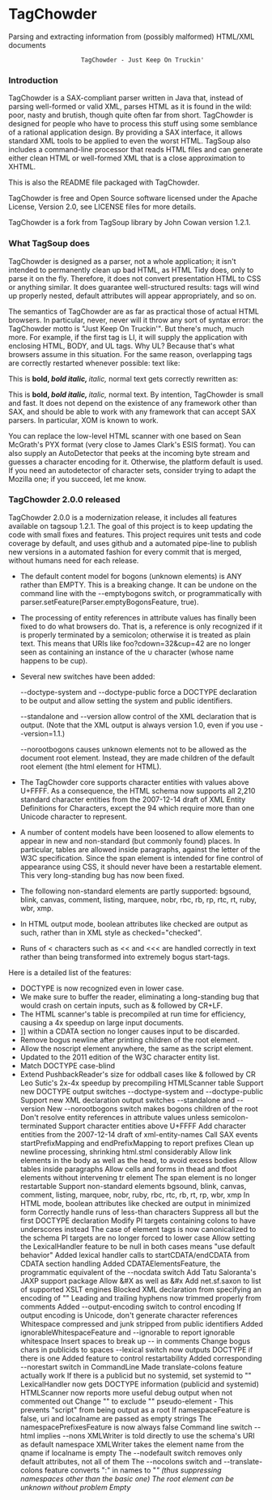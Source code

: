 # TagChowder
Parsing and extracting information from (possibly malformed) HTML/XML documents

                        TagChowder - Just Keep On Truckin'

### Introduction

TagChowder is a SAX-compliant parser written in Java that, instead of parsing well-formed or valid XML, parses HTML as it is found in the wild: poor, nasty and brutish, though quite often far from short. TagChowder is designed for people who have to process this stuff using some semblance of a rational application design. By providing a SAX interface, it allows standard XML tools to be applied to even the worst HTML. TagSoup also includes a command-line processor that reads HTML files and can generate either clean HTML or well-formed XML that is a close approximation to XHTML.

This is also the README file packaged with TagChowder.

TagChowder is free and Open Source software licensed under the Apache License, Version 2.0, see LICENSE files for more details.

TagChowder is a fork from TagSoup library by John Cowan version 1.2.1.

### What TagSoup does

TagChowder is designed as a parser, not a whole application; it isn't intended to permanently clean up bad HTML, as HTML Tidy does, only to parse it on the fly. Therefore, it does not convert presentation HTML to CSS or anything similar. It does guarantee well-structured results: tags will wind up properly nested, default attributes will appear appropriately, and so on.

The semantics of TagChowder are as far as practical those of actual HTML browsers. In particular, never, never will it throw any sort of syntax error: the TagChowder motto is "Just Keep On Truckin'". But there's much, much more. For example, if the first tag is LI, it will supply the application with enclosing HTML, BODY, and UL tags. Why UL? Because that's what browsers assume in this situation. For the same reason, overlapping tags are correctly restarted whenever possible: text like:

This is <B>bold, <I>bold italic, </b>italic, </i>normal text
gets correctly rewritten as:

This is <b>bold, <i>bold italic, </i></b><i>italic, </i>normal text.
By intention, TagChowder is small and fast. It does not depend on the existence of any framework other than SAX, and should be able to work with any framework that can accept SAX parsers. In particular, XOM is known to work.

You can replace the low-level HTML scanner with one based on Sean McGrath's PYX format (very close to James Clark's ESIS format). You can also supply an AutoDetector that peeks at the incoming byte stream and guesses a character encoding for it. Otherwise, the platform default is used. If you need an autodetector of character sets, consider trying to adapt the Mozilla one; if you succeed, let me know.

### TagChowder 2.0.0 released

TagChowder 2.0.0 is a modernization release, it includes all features available on tagsoup 1.2.1. The goal of this project is to keep updating the code with small fixes and features. This project requires unit tests and code coverage by default, and uses github and a automated pipe-line to publish new versions in a automated fashion for every commit that is merged, without humans need for each release.

 - The default content model for bogons (unknown elements) is ANY rather than EMPTY. This is a breaking change. It can be undone on the command line with the --emptybogons switch, or programmatically with parser.setFeature(Parser.emptyBogonsFeature, true).

 - The processing of entity references in attribute values has finally been fixed to do what browsers do. That is, a reference is only recognized if it is properly terminated by a semicolon; otherwise it is treated as plain text. This means that URIs like foo?cdown=32&cup=42 are no longer seen as containing an instance of the ∪ character (whose name happens to be cup).

 - Several new switches have been added:

   --doctype-system and --doctype-public force a DOCTYPE declaration to be output and allow setting the system and public identifiers.

   --standalone and --version allow control of the XML declaration that is output. (Note that the XML output is always version 1.0, even if you use --version=1.1.)

   --norootbogons causes unknown elements not to be allowed as the document root element. Instead, they are made children of the default root element (the html element for HTML).

 - The TagChowder core supports character entities with values above U+FFFF. As a consequence, the HTML schema now supports all 2,210 standard character entities from the 2007-12-14 draft of XML Entity Definitions for Characters, except the 94 which require more than one Unicode character to represent.

 - A number of content models have been loosened to allow elements to appear in new and non-standard (but commonly found) places. In particular, tables are allowed inside paragraphs, against the letter of the W3C specification. Since the span element is intended for fine control of appearance using CSS, it should never have been a restartable element. This very long-standing bug has now been fixed.

 - The following non-standard elements are partly supported: bgsound, blink, canvas, comment, listing, marquee, nobr, rbc, rb, rp, rtc, rt, ruby, wbr, xmp.

 - In HTML output mode, boolean attributes like checked are output as such, rather than in XML style as checked="checked".

 - Runs of < characters such as << and <<< are handled correctly in text rather than being transformed into extremely bogus start-tags.


Here is a detailed list of the features:
 - DOCTYPE is now recognized even in lower case.
 - We make sure to buffer the reader, eliminating a long-standing bug that would crash on certain inputs, such as & followed by CR+LF.
 - The HTML scanner's table is precompiled at run time for efficiency, causing a 4x speedup on large input documents.
 - ]] within a CDATA section no longer causes input to be discarded.
 - Remove bogus newline after printing children of the root element.
 - Allow the noscript element anywhere, the same as the script element.
 - Updated to the 2011 edition of the W3C character entity list.
 - Match DOCTYPE case-blind
 - Extend PushbackReader's size for oddball cases like & followed by CR
Leo Sutic's 2x-4x speedup by precompiling HTMLScanner table
Support new DOCTYPE output switches --doctype-system and --doctype-public
Support new XML declaration output switches --standalone and --version
New --norootbogons switch makes bogons children of the root
Don't resolve entity references in attribute values unless semicolon-terminated
Support character entities above U+FFFF
Add character entities from the 2007-12-14 draft of xml-entity-names
Call SAX events startPrefixMapping and endPrefixMapping to report prefixes
Clean up newline processing, shrinking html.stml considerably
Allow link elements in the body as well as the head, to avoid excess bodies
Allow tables inside paragraphs
Allow cells and forms in thead and tfoot elements without intervening tr element
The span element is no longer restartable
Support non-standard elements bgsound, blink, canvas, comment, listing, marquee, nobr, ruby, rbc, rtc, rb, rt, rp, wbr, xmp
In HTML mode, boolean attributes like checked are output in minimized form
Correctly handle runs of less-than characters
Suppress all but the first DOCTYPE declaration
Modify PI targets containing colons to have underscores instead
The case of element tags is now canonicalized to the schema
PI targets are no longer forced to lower case
Allow setting the LexicalHandler feature to be null in both cases means "use default behavior"
Added lexical handler calls to startCDATA/endCDATA from CDATA section handling
Added CDATAElementsFeature, the programmatic equivalent of the --nocdata switch
Add Tatu Saloranta's JAXP support package
Allow &#X as well as &#x
Add net.sf.saxon to list of supported XSLT engines
Blocked XML declaration from specifying an encoding of ""
Leading and trailing hyphens now trimmed properly from comments
Added --output-encoding switch to control encoding
If output encoding is Unicode, don't generate character references
Whitespace compressed and junk stripped from public identifiers
Added ignorableWhitespaceFeature and --ignorable to report ignorable whitespace
Insert spaces to break up -- in comments
Change bogus chars in publicids to spaces
--lexical switch now outputs DOCTYPE if there is one
Added feature to control restartability
Added corresponding --norestart switch in CommandLine
Made translate-colons feature actually work
If there is a publicid but no systemid, set systemid to ""
LexicalHandler now gets DOCTYPE information (publicid and systemid)
HTMLScanner now reports more useful debug output when not commented out
Change "<memberOfAny>" to exclude "<root>" pseudo-element - This prevents "script" from being output as a root
If namespaceFeature is false, uri and localname are passed as empty strings
The namespacePrefixesFeature is now always false
Command line switch --html implies --nons
XMLWriter is told directly to use the schema's URI as default namespace
XMLWriter takes the element name from the qname if localname is empty
The --nodefault switch removes only default attributes, not all of them
The --nocolons switch and --translate-colons feature converts ":" in names to "_" (thus suppressing namespaces other than the basic one)
The root element can be unknown without problem
Empty <script/> and <style/> tags now work
Added all standard SAX2 features to feature hashtable
Remove trailing ? from processing instructions (in case the input is XHTML)
Added Javadocs for all SAX standard and TagSoup-specific features and properties
Fixed termination conditions for entity/character references
Fixed EOF-pushback bug that was generating bogus &#x65535; references
Added Parser feature and --nodefaults switch to ignore default attribute values
Added support for SAX Locator
Updated AFL license to version 3.0
Scanner buffer size increases as needed, allowing large attribute values
Look for various XSLT implementations as available (still fails in raw 5.0)
Clean up handling of XML empty tags and SGML minimized end-tags
Support proper options and help message internally
Use Hashtable in CommandLine class instead of HashMap
Do proper buffering of InputStream and Reader
Clean up content model of noframes element
Removed htmlMode in XMLWriter
Added support for XSLT output options METHOD=html and OMIT_XML_DECLARATION=yes
Command line option --html sets both of these
Wrote simple validator for TSSL schemas (tssl/tssl-validator.xslt)
Removed various validity problems in html.tssl
When processing a start-tag, don't restart elements that aren't in the new
	element's content model
Remove bogus double param in tssl.xslt
Convert CR and CRLF to LF in comments and PIs
Force empty elements to close immediately
Match close tags of CDATA elements more precisely (but case-blind)
Process switches on the command line
Man page available
Isolated & and &# now don't crash parser
TagSoup no longer depends on /dev/stdin existing
Refactored Parser class, removing main method to new CommandLine class
Changes to content models of form, button, table, and tr elements in html.tssl
'</scr' + 'ipt>' in a script element no longer terminates it
Introduced "uncloseability" of form and table elements
"pyxin" property specifies that input is in PYX format
Correctly cope with unexpected characters around colons, also with multiple colons
Correctly output comments with "--" in them (by adding a space)
Script can now appear anywhere
Switch -nocdata correctly implemented
Eliminated useless M_n constants in Schema
Introduced <memberofAny> and <isRoot> as alternatives to
	<memberOf> in TSSL
Allow prefixes in element names
Attributes are now normalized
Expanded public API for Element and ElementType
Javadoc improved
Removed misfeature whereby > terminated a tag even inside quotes
Added licensing language to XSLT scripts, RELAX NG schemas
Removed long-standing mishandling of entity references in attributes
Cleaned up logic for converting junky strings to proper XML Names
Correctly handle empty tag that has no whitespace or attributes
Restore correct 0.9.3 handling of an apparent end-tag in a CDATA element
Added script element to content model of head element
Convert to XSLT configuration exclusively;
	Perl code and tab-separated tables are gone
Remove xmlns:* attributes
Append "_" to attribute names ending in ":"
Don't prepend "_" to an attribute name starting in "_"
Handle namespace prefixes in attributes:
	"xml" prefix is handled correctly
	other prefixes are mapped to "urn:x-prefix:foo"
Ignore XML declarations
-Dnocdata=true turns off F_CDATA on script and style elements
Fixed off-by-one errors in character references that made them uninterpreted
Start-tags ending in a minimized attribute are no longer being dropped
XML empty tags are now supported (though slashes are still allowed in
	unquoted attribute values)
Upgraded AFL to version 2.1
Passed through newlines in character content (very old bug)
Script element can appear directly in body
">" terminates a start-tag even inside a quoted attribute,
	to protect against unbalanced quotes
"_" is prepended to attributes that don't begin with a letter
Remove "xmlns" attributes from the input
All standard features can now be set
	(although there is no effect from doing so)
New "bogons-empty" feature can be set to false to give bogons
	 content model of ANY rather than EMPTY;
	-Dany switch sets this feature to false
TSSL now has an explicit group element to declare an element group
STML is a new XML format for modeling state-table changes
S in the statetable now means \r and \n and \t as well as space
	(as was always intended; brain fart!)
Ins and del elements are now allowed everywhere
TSSL now correctly supports attributes that are legal on all elements
Fixed paper-bag bug that revealed attribute type BOOLEAN to applications.
Obsolete ABSTRACT removed in favor of README.
Improved implementation of CDATA restart after bogus end-tag.
Allowed hyphen, underscore, and period in names as well as colon.
First cut at TagSoup Schema Language -- doesn't do anything yet.
Support CDATA sections on input.
Don't generate built-in entities within CDATA elements.
Convenience main program "tagsoup" in bin directory.
Begin to integrate tests.
Introduced BOOLEAN type (currently just converted to NMTOKEN).
Features that actually work are now named constants in Parser.
Double root elements are really gone now.
ID attributes weren't being removed from restarted elements.
Fixed a bug that made unknown elements disappear in some cases.
Parser is now safely reusable.
PYXWriter and XMLWriter now implement LexicalHandler.
Parser reports comments, startCDATA, and endCDATA events to a LexicalHandler.
ScanHandler methods now throw only SAXException, not also IOException.
-Dlexical=true switch sets the ContentHandler as a LexicalHandler as well
	(XMLWriter prints comments, ignores CDATA sections; PYXWriter ignores all).
-Dreuse=true switch reuses a single Parser object (no great speed gain).
We now disallow an a element as the child of another a element.
An empty input is now treated as zero-length character content.
HTMLWriter is gone in favor of an extended XMLWriter with get/setHTMLMode methods.
CDATA elements only terminaate with matching end-tags (thanks to Sebastien Bardoux).
No longer inserts bogus ; after unknown entity reference without ;.
Consecutive entity references now work correctly.
Setting namespaces and namespace-prefixes methods now works.
-Dnons=true option turns off namespace and prefix.
New feature http://www.ccil.org/~cowan/tagsoup/features/ignore-bogons"
	suppresses unknown start-tags (any end-tag will be automatically ignored).
-Dnobogons=true option turns ignore-bogons on.
Suppress unknown and/or empty initial start-tag always
	(prevents double root element).
Schema now allows style as an inline element, like script.
Schema now allows tr as a child of table to avoid problems with embedded tables.
Clear Parser instance variables to make Parsers properly reusable.
Incorporated patch for -jar support by Joseph Walton.
Incorporated patch for Megginson XMLWriter support by Joseph Walton.
Changed existing XMLWriter to HTMLWriter.
Rewrote Parsermain for better features, removed Tester class.
-Dnewline=true removed, now implied by -DHTML=true.
-Dfiles=true now used to generate separate outputs (old Tester behavior)
	with extension xhtml (removing any old extension).
Fixed nasty bug in HTMLScanner that was failing to fix unusual entities.
Don't attempt to smash whitespace to spaces any more.
Ant-ified by Martin Rademacher.
Don't suppress colons in element names.
Entity problems fixed (I hope).
Can now set namespace and namespace-prefixes features (without effect).
Properly templatize HTMLModels.java.
Attributes are no longer in the HTML namespace.

### TagChowder as a stand-alone program

It is possible to run TagChowder as a program by saying java -jar tagchowder.jar [option ...] [file ...]. Files mentioned on the command line will be parsed individually. If no files are specified, the standard input is read.

The following options are understood:

--files
Output into individual files, with html extensions changed to xhtml. Otherwise, all output is sent to the standard output.
--html
Output is in clean HTML: the XML declaration is suppressed, as are end-tags for the known empty elements.
--omit-xml-declaration
The XML declaration is suppressed.
--method=html
End-tags for the known empty HTML elements are suppressed.
--doctype-system=systemid
Forces the output of a DOCTYPE declaration with the specified systemid.
--doctype-public=publicid
Forces the output of a DOCTYPE declaration with the specified publicid.
--version=version
Sets the version string in the XML declaration.
--standalone=[yes|no]
Sets the standalone declaration to yes or no.
--pyx
Output is in PYX format.
--pyxin
Input is in PYXoid format (need not be well-formed).
--nons
Namespaces are suppressed. Normally, all elements are in the XHTML 1.x namespace, and all attributes are in no namespace.
--nobogons
Bogons (unknown elements) are suppressed.
--nodefaults
Default attribute values are suppressed.
--nocolons
Explicit colons in element and attribute names are changed to underscores.
--norestart
don't restart any normally restartable elements.
--ignorable
Output whitespace in elements with element-only content.
--emptybogons
Bogons are given a content model of EMPTY rather than ANY.
--any
Bogons are given a content model of ANY rather than EMPTY (default).
--norootbogons
Bogons are not allowed to be root elements; make them subordinate to the root.
--lexical
Pass through HTML comments and DOCTYPE declarations. Has no effect when output is in PYX format.
--reuse
Reuse a single instance of TagSoup parser throughout. Normally, a new one is instantiated for each input file.
--nocdata
Change the content models of the script and style elements to treat them as ordinary #PCDATA (text-only) elements, as in XHTML, rather than with the special CDATA content model.
--encoding=encoding
Specify the input encoding. The default is the Java platform default.
--output-encoding=encoding
Specify the output encoding. The default is the Java platform default.
--help
Print help.
--version
Print the version number.

### SAX features and properties

TagChowder supports the following SAX features in addition to the standard ones:

http://www.ccil.org/~cowan/tagsoup/features/ignore-bogons
A value of "true" indicates that the parser will ignore unknown elements.
http://www.ccil.org/~cowan/tagsoup/features/bogons-empty
A value of "true" indicates that the parser will give unknown elements a content model of EMPTY; a value of "false", a content model of ANY.
http://www.ccil.org/~cowan/tagsoup/features/root-bogons
A value of "true" indicates that the parser will allow unknown elements to be the root of the output document.
http://www.ccil.org/~cowan/tagsoup/features/default-attributes
A value of "true" indicates that the parser will return default attribute values for missing attributes that have default values.
http://www.ccil.org/~cowan/tagsoup/features/translate-colons
A value of "true" indicates that the parser will translate colons into underscores in names.
http://www.ccil.org/~cowan/tagsoup/features/restart-elements
A value of "true" indicates that the parser will attempt to restart the restartable elements.
http://www.ccil.org/~cowan/tagsoup/features/ignorable-whitespace
A value of "true" indicates that the parser will transmit whitespace in element-only content via the SAX ignorableWhitespace callback. Normally this is not done, because HTML is an SGML application and SGML suppresses such whitespace.
http://www.ccil.org/~cowan/tagsoup/features/cdata-elements
A value of "true" indicates that the parser will process the script and style elements (or any elements with type='cdata' in the TSSL schema) as SGML CDATA elements (that is, no markup is recognized except the matching end-tag).
TagSoup supports the following SAX properties in addition to the standard ones:

http://www.ccil.org/~cowan/tagsoup/properties/scanner
Specifies the Scanner object this parser uses.
http://www.ccil.org/~cowan/tagsoup/properties/schema
Specifies the Schema object this parser uses.
http://www.ccil.org/~cowan/tagsoup/properties/auto-detector
Specifies the AutoDetector (for encoding detection) this parser uses.

### The TSaxon XSLT-for-HTML processor

I am also distributing TSaxon, a repackaging of version 6.5.5 of Michael Kay's Saxon XSLT version 1.0 implementation that includes TagSoup. TSaxon is a drop-in replacement for Saxon, and can be used to process either HTML or XML documents with XSLT stylesheets.

### Other TagSoups and related things

TagSoup is written in the world's finest imperative programming language, as opposed to my TagSoup, which is written in perhaps the world's most widely used imperative programming language. As far as I can make out, TagSoup only lexes its input, and does not attempt to balance tags in the style of my TagSoup.

BeautifulSoup is closer to my TagSoup, but is written in Python and returns a parse tree. I believe its heuristics are hard-coded for HTML. There is a port to Ruby called RubyfulSoup.

There are a variety of other HTML SAX parsers written in Java, jsoup, notably NekoHTML, JTidy (a port of the C library and tool HTML Tidy), and HTML Parser. All have their good and bad points: the general view around the Web seems to be that TagChowder is the slowest, but also the most robust and reliable.

Finally, there is a full port of my TagSoup to C++, but unfortunately it is currently trapped inside IBM. The process to release it as Open Source is under way, and I hope to feature it here some time soon.

### More information

There is a tagsoup-friends mailing list hosted at Google Groups. You can join via the Web, or by sending a blank email to tagsoup-friends-subscribe@googlegroups.com. The archives are open to all. https://groups.google.com/forum/#!forum/tagsoup-friends

### Attribution

This project forked from TagSoup library by John Cowan (org.ccil.cowan.tagsoup.tagsoup.1.2.1, http://vrici.lojban.org/~cowan/XML/tagsoup/).
